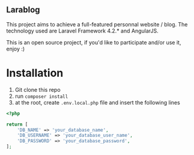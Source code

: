 ## Larablog

This project aims to achieve a full-featured personnal website / blog.
The technology used are Laravel Framework 4.2.* and AngularJS.

This is an open source project, if you'd like to participate and/or use it, enjoy :)

# Installation
1. Git clone this repo
2. run <code>composer install</code>
3. at the root, create <code>.env.local.php</code> file and insert the following lines

```php
<?php

return [
    'DB_NAME' => 'your_database_name',
    'DB_USERNAME' => 'your_database_user_name',
    'DB_PASSWORD' => 'your_database_password',
];

```